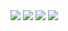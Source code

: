 <img src="https://img.shields.io/badge/python-3776AB?style=flat-square&logo=python&logoColor=white"/>
<img src="https://img.shields.io/badge/c-A8B9CC?style=flat-square&logo=c&logoColor=white"/>
<img src="https://img.shields.io/badge/cplusplus-00599C?style=flat-square&logo=cplusplus&logoColor=white"/>
<img src="https://img.shields.io/badge/sagemath-3333FF?style=flat-square&logo=sagemath&logoColor=white"/>
